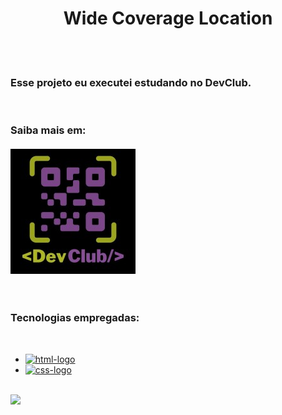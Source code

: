 <h1 align="center">Wide Coverage Location</h1>
<br>
<br>
<h3>Esse projeto eu executei estudando no DevClub.</h3>
<br>
<h3>Saiba mais em:<br><br><a href="https://plataforma.devclub.com.br/"><img src="https://github.com/danvitmac/Easy-Shopping/blob/master/assets/logo-DevClub.jpeg?raw=true" alt="logo-devclub"></a></h3>
<br>
<h3>Tecnologias empregadas:</h3>
<br>

- <a href="https://pt.wikipedia.org/wiki/HTML" target="_blank"><img src="https://img.shields.io/badge/HTML5-E34F26?style=for-the-badge&logo=html5&logoColor=white" alt="html-logo"></a>
- <a href="https://pt.wikipedia.org/wiki/CSS3" target="_blank"><img src="https://img.shields.io/badge/CSS3-1572B6?style=for-the-badge&logo=css3&logoColor=white" alt="css-logo"></a>

<br>
<img src="https://github.com/danvitmac/Wide-Coverage-Location/blob/master/img/Print%20PC.png?raw=true">
